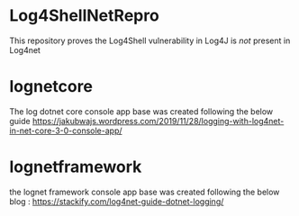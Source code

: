 # Log4ShellNetRepro
This repository proves the Log4Shell vulnerability in Log4J is *not* present in Log4net

# lognetcore
The log dotnet core console app base was created following the below guide
https://jakubwajs.wordpress.com/2019/11/28/logging-with-log4net-in-net-core-3-0-console-app/

# lognetframework
the lognet framework console app base was created following the below blog : 
https://stackify.com/log4net-guide-dotnet-logging/